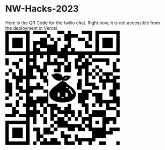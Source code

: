 # NW-Hacks-2023

Here is the QR Code for the twilio chat. Right now, it is not accessible from the deployment in Vercel.
![](src/assets/qr.png)